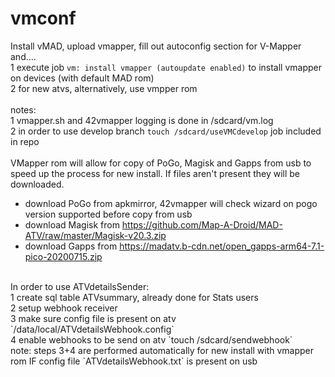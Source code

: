 
# vmconf

Install vMAD, upload vmapper, fill out autoconfig section for V-Mapper and....<BR>
1 execute job ``vm: install vmapper (autoupdate enabled)`` to install vmapper on devices (with default MAD rom)<BR>
2 for new atvs, alternatively, use vmpper rom <BR> 
<BR>
notes:<BR>
1 vmapper.sh and 42vmapper logging is done in /sdcard/vm.log<BR>
2 in order to use develop branch ``touch /sdcard/useVMCdevelop`` job included in repo<BR> 
<BR>
VMapper rom will allow for copy of PoGo, Magisk and Gapps from usb to speed up the process for new install. If files aren't present they will be downloaded.<BR>
- download PoGo from apkmirror, 42vmapper will check wizard on pogo version supported before copy from usb<BR>
- download Magisk from <https://github.com/Map-A-Droid/MAD-ATV/raw/master/Magisk-v20.3.zip> <BR>
- download Gapps from <https://madatv.b-cdn.net/open_gapps-arm64-7.1-pico-20200715.zip> <BR>
<BR>
In order to use ATVdetailsSender:<BR>
1 create sql table ATVsummary, already done for Stats users<BR>
2 setup webhook receiver<BR>
3 make sure config file is present on atv `/data/local/ATVdetailsWebhook.config`<BR>
4 enable webhooks to be send on atv `touch /sdcard/sendwebhook`<BR>
note: steps 3+4 are performed automatically for new install with vmapper rom IF config file `ATVdetailsWebhook.txt` is present on usb<BR>
